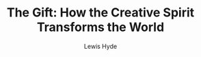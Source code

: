 ---
title: "The Gift: How the Creative Spirit Transforms the World"
subtitle: ""
description: ""
layout: book
author: Lewis Hyde
started: 2015-10-20
read: 2016-02-04
status: read
rating: 4
color: 
cover: 
pages: 345
link: 
---